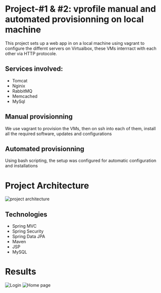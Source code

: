 # Project-#1 & #2: vprofile manual and automated provisionning on local machine
  This project sets up a web app in on a local machine using vagrant to configure the differnt servers on Virtualbox, these VMs interrract with each other via HTTP protocole. 
  ## Services involved: 
  - Tomcat
  - Nginix
  - RabbitMQ
  - Memcached
  - MySql
  ## Manual provisionning
  We use vagrant to provision the VMs, then on ssh into each of them, install all the required software, updates and configurations
  ## Automated provisionning
  Using bash scripting, the setup was configured for automatic configuration and installations
# Project Architecture
![project architecture](https://github.com/Ndzenyuy/vprofile-project/blob/main/images/Screenshot%20from%202023-07-12%2012-08-01.png)
  

## Technologies 
- Spring MVC
- Spring Security
- Spring Data JPA
- Maven
- JSP
- MySQL

# Results
![Login](https://github.com/Ndzenyuy/vprofile-project/blob/main/images/Screenshot%20from%202023-07-10%2016-23-33.png)   ![Home page](https://github.com/Ndzenyuy/vprofile-project/blob/main/images/Screenshot%20from%202023-07-10%2016-25-20.png)





